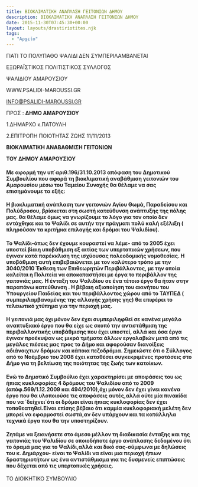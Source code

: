 ```yaml
---
title: ΒΙΟΚΛΙΜΑΤΙΚΗ ΑΝΑΠΛΑΣΗ ΓΕΙΤΟΝΙΩΝ ΔΗΜΟΥ
description: ΒΙΟΚΛΙΜΑΤΙΚΗ ΑΝΑΠΛΑΣΗ ΓΕΙΤΟΝΙΩΝ ΔΗΜΟΥ
date: 2015-11-30T07:45:30+00:00
layout: layouts/drastiriotites.njk
tags:
  - "Αρχείο"
---
```


ΓΙΑΤΙ ΤΟ ΠΟΛΥΠΑΘΟ ΨΑΛΙΔΙ ΔΕΝ ΣΥΜΠΕΡΙΛΑΜΒΑΝΕΤΑΙ

<!-- excerpt -->

ΕΞΩΡΑΪΣΤΙΚΟΣ ΠΟΛΙΤΙΣΤΙΚΟΣ ΣΥΛΛΟΓΟΣ

ΨΑΛΙΔΙΟΥ ΑΜΑΡΟΥΣΙΟΥ

WWW.PSALIDI-MAROUSSI.GR

<INFO@PSALIDI-MAROUSSI.GR>

ΠΡΟΣ : **ΔΗΜΟ ΑΜΑΡΟΥΣΙΟΥ**

1.ΔΗΜΑΡΧΟ κ.ΠΑΤΟΥΛΗ

2.ΕΠΙΤΡΟΠΗ ΠΟΙΟΤΗΤΑΣ ΖΩΗΣ 11/11/2013

**ΒΙΟΚΛΙΜΑΤΙΚΗ ΑΝΑΒΑΘΜΙΣΗ ΓΕΙΤΟΝΙΩΝ**

**ΤΟΥ ΔΗΜΟΥ ΑΜΑΡΟΥΣΙΟΥ**

#### Με αφορμή την υπ΄αριθ.196/31.10.2013 απόφαση του Δημοτικού Συμβουλίου που αφορά τη βιοκλιματική αναβάθμιση γειτονιών του Αμαρουσίου μέσω του Ταμείου Συνοχής θα θέλαμε να σας επισημάνουμε τα εξής:

#### H βιοκλιματική ανάπλαση των γειτονιών Αγίου Θωμά, Παραδείσου και Πολύδροσου, βρίσκεται στη σωστή κατεύθυνση ανάπτυξης της πόλης μας. θα θέλαμε όμως να γνωρίζουμε το λόγο για τον οποίο δεν εντάχθηκε και το Ψαλίδι σε αυτήν την πράγματι πολύ καλή εξέλιξη ( πληρούσαν τα κριτήρια επιλογής και δρόμοι του Ψαλιδίου).

#### To Ψαλίδι-όπως δεν έχουμε κουραστεί να λέμε- από το 2005 έχει υποστεί βίαιη υποβάθμιση εξ αιτίας των υπερτοπικών χρήσεων, που έγιναν κατά παρέκκλιση της ισχύουσας πολεοδομικής νομοθεσίας. Η υποβάθμιση αυτή επιβεβαιώνεται με τον καλύτερο τρόπο με την 3040/2010 Έκθεση των Επιθεωρητών Περιβάλλοντος, με την οποία καλείται η Πολιτεία να αποκαταστήσει με έργα το περιβάλλον της γειτονιάς μας. Η ένταξη του Ψαλιδίου σε ένα τέτοιο έργο θα ήταν στην παραπάνω κατεύθυνση . Η βέβαιη αξιοποίηση του ακινήτου του Υπουργείου Παιδείας και του περιβάλλοντος χώρου από το ΤΑΥΠΕΔ ( συμπεριλαμβανομένης της αλλαγής χρήσης γης) θα επιφέρει το τελειωτικό χτύπημα για την περιοχή μας.

#### Η γειτονιά μας όχι μόνον δεν έχει συμπεριληφθεί σε κανένα μεγάλο αναπτυξιακό έργο που θα είχε ως σκοπό την αντιστάθμιση της περιβαλλοντικής υποβάθμισης που έχει υποστεί, αλλά και όσα έργα έγιναν προέκυψαν ως μικρά τμήματα άλλων εργολαβιών μετά από τις μεγάλες πιέσεις μας προς το Δήμο και αφορούσαν διανοίξεις αδιάνοιχτων δρόμων και κάποια πεζοδρόμια. Σημειώστε ότι ο Σύλλογος από το Νοέμβριο του 2008 έχει καταθέσει συγκεκριμένες προτάσεις στο Δήμο για τη βελτίωση της ποιότητας της ζωής των κατοίκων.

#### Ενώ το Δημοτικό Συμβούλιο έχει χαρακτηρίσει με αποφάσεις του ως ήπιας κυκλοφορίας 4 δρόμους του Ψαλιδίου από το 2009 (απόφ.569/1.12.2009 και 494/2010),όχι μόνον δεν έχει γίνει κανένα έργο που θα υλοποιούσε τις αποφάσεις αυτές,αλλά ούτε μία πινακίδα που να ΄δείχνει΄ότι οι δρόμοι είναι ήπιας κυκλοφορίας δεν έχει τοποθεατηθεί.Είναι επίσης βέβαιο ότι καμμία κυκλοφοριακή μελέτη δεν μπορεί να εφαρμοστεί σωστά,αν δεν υπάρχουν και τα κατάλληλα τεχνικά έργα που θα την υποστηρίζουν.

#### Ζητάμε να ξεκινήσετε στο άμεσο μέλλον τη διαδικασία ένταξης και της γειτονιάς του Ψαλιδίου σε οποιοδήποτε έργο ανάπλασης δεδομένου ότι το όραμά μας για το Ψαλίδι,αλλά και δικό σας-σύμφωνα με δηλώσεις του κ. Δημάρχου- είναι το Ψαλίδι να είναι μια περιοχή ήπιων δραστηριοτήτων ως ένα αντιστάθμισμα για τις δυσμενείς επιπτώσεις που δέχεται από τις υπερτοπικές χρήσεις.

ΤΟ ΔΙΟΙΚΗΤΙΚΟ ΣΥΜΒΟΥΛΙΟ
